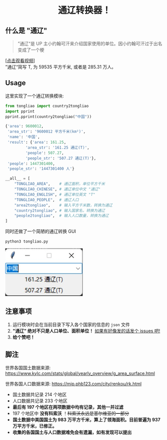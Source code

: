 <div align="center">

# 通辽转换器！

</div>

## 什么是 "通辽"
>”通辽“是 UP 主小约翰可汗来介绍国家使用的单位。因小约翰可汗过于出名变成了一个梗<br>

[\[点击观看视频\]](./tongliao.mp4)<br>
”通辽“简写 T, 为 59535 平方千米, 或者是 285.31 万人。<br>

## Usage

这里实现了一个通辽转换模块: 

``` python
from tongliao import country2tongliao
import pprint
pprint.pprint(country2tongliao("中国"))
```

``` python
{'area': 9600012,
 'area_str': '9600012 平方千米(km²)',
 'name': '中国',
 'result': {'area': 161.25,
         'area_str': '161.25 通辽(T)',
         'people': 507.27,
         'people_str': '507.27 通辽(T)'},
 'people': 1447301400,
 'people_str': '1447301400 人'}
```

``` python
__all__ = [
    "TONGLIAO_AREA",    # 通辽面积，单位平方千米
    "TONGLIAO_CHINESE", # 通辽单位中文 "通辽"
    "TONGLIAO_ENGLISH", # 通辽单位英文 "T"
    "TONGLIAO_PEOPLE",  # 通辽人口
    "area2tongliao",    # 输入平方千米数，转换为通辽
    "country2tongliao", # 输入国家名，转换为通辽
    "people2tongliao",  # 输入人口数量，转换为通辽
]
```

同时还做了一个简陋的通辽转换 GUI

``` bash
python3 tongliao.py
```

![](/tongliao_calc.jpg)

## 注意事项

1. 运行模块时会在当前目录下写入各个国家的信息的 `json` 文件
2. **"通辽" 绝对不只是人口单位、面积单位！** [如果有好像发的话发个 issues 吧!][issues-new]
3. **给个赞吧！**

## 脚注

世界各国国土数据来源: <https://www.kylc.com/stats/global/yearly_overview/g_area_surface.html>

世界各国人口数据来源: <https://mip.phb123.com/city/renkou/rk.html>

- 国土数据共记录 214 个地区
- 人口数据共记录 233 个地区
- **最后有 197 个地区在两项数据中均有记录，其他一并过滤**
- 197 个地区中 **没有科索沃** ！~~科索沃永远是塞尔维亚的一部分~~
- **国土数据中美国国土为 983 万平方千米，算上了领海面积。目前普遍为 937 万平方千米，已修正。**
- **收集的各国国土与人口数据难免会有遗漏，如有发现可以提出**


[issues-new]: https://github.com/nemo2011/tongliao/issues/new
